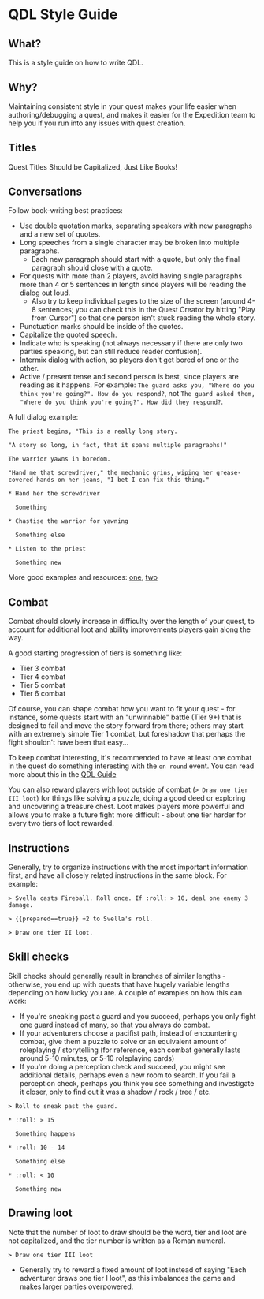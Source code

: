 # QDL Style Guide

## What?

This is a style guide on how to write QDL.

## Why?

Maintaining consistent style in your quest makes your life easier when authoring/debugging a quest, and makes it easier for the Expedition team to help you if you run into any issues with quest creation.

## Titles

Quest Titles Should be Capitalized, Just Like Books!

## Conversations

Follow book-writing best practices:

- Use double quotation marks, separating speakers with new paragraphs and a new set of quotes.
- Long speeches from a single character may be broken into multiple paragraphs.
  - Each new paragraph should start with a quote, but only the final paragraph should close with a quote.
- For quests with more than 2 players, avoid having single paragraphs more than 4 or 5 sentences in length since players will be reading the dialog out loud.
  - Also try to keep individual pages to the size of the screen (around 4-8 sentences; you can check this in the Quest Creator by hitting "Play from Cursor")
    so that one person isn't stuck reading the whole story.
- Punctuation marks should be inside of the quotes.
- Capitalize the quoted speech.
- Indicate who is speaking (not always necessary if there are only two parties speaking, but can still reduce reader confusion).
- Intermix dialog with action, so players don't get bored of one or the other.
- Active / present tense and second person is best, since players are reading as it happens. For example:
  `The guard asks you, "Where do you think you're going?". How do you respond?`,
  not `The guard asked them, "Where do you think you're going?". How did they respond?`.

A full dialog example:

```
The priest begins, "This is a really long story.

"A story so long, in fact, that it spans multiple paragraphs!"

The warrior yawns in boredom.

"Hand me that screwdriver," the mechanic grins, wiping her grease-covered hands on her jeans, "I bet I can fix this thing."

* Hand her the screwdriver

  Something

* Chastise the warrior for yawning

  Something else

* Listen to the priest

  Something new
```

More good examples and resources: [one](http://www.writersdigest.com/editor-blogs/there-are-no-rules/keep-it-simple-keys-to-realistic-dialogue-part-i), [two](http://www.wikihow.com/Format-Dialogue-in-a-Story)

## Combat

Combat should slowly increase in difficulty over the length of your quest, to account for additional loot and ability improvements players gain along the way.

A good starting progression of tiers is something like:

* Tier 3 combat
* Tier 4 combat
* Tier 5 combat
* Tier 6 combat

Of course, you can shape combat how you want to fit your quest - for instance, some quests start with an "unwinnable" battle (Tier 9+)
that is designed to fail and move the story forward from there; others may start with an extremely simple Tier 1 combat, but foreshadow that perhaps the fight shouldn't have been that easy...

To keep combat interesting, it's recommended to have at least one combat in the quest do something interesting with the `on round` event. You can read more about this in the [QDL Guide](qdl_guide.md#combat_card)

You can also reward players with loot outside of combat (`> Draw one tier III loot`) for things like solving a puzzle, doing a good deed or exploring and uncovering a treasure chest. Loot makes players more powerful and allows you to make a future fight more difficult - about one tier harder for every two tiers of loot rewarded.

## Instructions

Generally, try to organize instructions with the most important information first, and have all closely related instructions in the same block. For example:

```
> Svella casts Fireball. Roll once. If :roll: > 10, deal one enemy 3 damage.

> {{prepared==true}} +2 to Svella's roll.

> Draw one tier II loot.
```

## Skill checks

Skill checks should generally result in branches of similar lengths - otherwise, you end up with quests that have hugely variable lengths depending on how lucky you are. A couple of examples on how this can work:

- If you're sneaking past a guard and you succeed, perhaps you only fight one guard instead of many, so that you always do combat.
- If your adventurers choose a pacifist path, instead of encountering combat, give them a puzzle to solve or an equivalent amount of roleplaying / storytelling (for reference, each combat generally lasts around 5-10 minutes, or 5-10 roleplaying cards)
- If you're doing a perception check and succeed, you might see additional details, perhaps even a new room to search. If you fail a perception check, perhaps you think you see something and investigate it closer, only to find out it was a shadow / rock / tree / etc.

```
> Roll to sneak past the guard.

* :roll: ≥ 15

  Something happens

* :roll: 10 - 14

  Something else

* :roll: < 10

  Something new
```

## Drawing loot

Note that the number of loot to draw should be the word, tier and loot are not capitalized, and the tier number is written as a Roman numeral.

```
> Draw one tier III loot
```

- Generally try to reward a fixed amount of loot instead of saying "Each adventurer draws one tier I loot", as this imbalances the game and makes larger parties overpowered.
